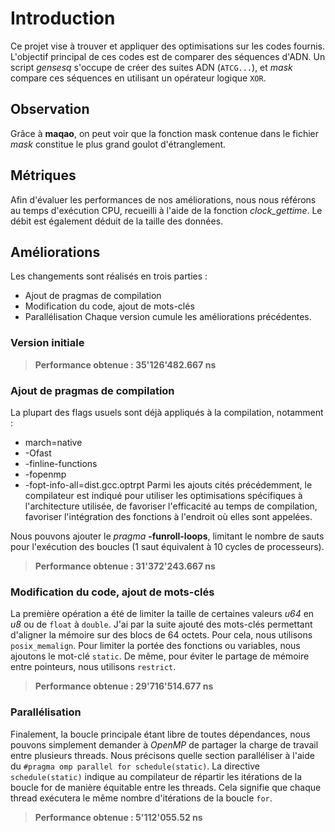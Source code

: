 # Introduction
Ce projet vise à trouver et appliquer des optimisations sur les codes fournis. L'objectif principal de ces codes est de comparer des séquences d'ADN. Un script *gensesq* s'occupe de créer des suites ADN (`ATCG...`), et *mask* compare ces séquences en utilisant un opérateur logique `XOR`.

## Observation
Grâce à **maqao**, on peut voir que la fonction mask contenue dans le fichier *mask* constitue le plus grand goulot d'étranglement.

## Métriques
Afin d'évaluer les performances de nos améliorations, nous nous référons au temps d'exécution CPU, recueilli à l'aide de la fonction *clock_gettime*. Le débit est également déduit de la taille des données.

## Améliorations
Les changements sont réalisés en trois parties :

- Ajout de pragmas de compilation
- Modification du code, ajout de mots-clés
- Parallélisation
Chaque version cumule les améliorations précédentes.

### Version initiale
> __Performance obtenue : 35'126'482.667 ns__

### Ajout de pragmas de compilation
La plupart des flags usuels sont déjà appliqués à la compilation, notamment :

- march=native
- -Ofast
- -finline-functions
- -fopenmp
- -fopt-info-all=dist.gcc.optrpt
Parmi les ajouts cités précédemment, le compilateur est indiqué pour utiliser les optimisations spécifiques à l'architecture utilisée, de favoriser l'efficacité au temps de compilation, favoriser l'intégration des fonctions à l'endroit où elles sont appelées.

Nous pouvons ajouter le *pragma* **-funroll-loops**, limitant le nombre de sauts pour l'exécution des boucles (1 saut équivalent à 10 cycles de processeurs).

> __Performance obtenue : 31'372'243.667 ns__

### Modification du code, ajout de mots-clés
La première opération a été de limiter la taille de certaines valeurs *u64* en *u8* ou de `float` à `double`. J'ai par la suite ajouté des mots-clés permettant d'aligner la mémoire sur des blocs de 64 octets. Pour cela, nous utilisons ``posix_memalign``. Pour limiter la portée des fonctions ou variables, nous ajoutons le mot-clé ``static``. De même, pour éviter le partage de mémoire entre pointeurs, nous utilisons ``restrict``.

> __Performance obtenue : 29'716'514.677 ns__

### Parallélisation
Finalement, la boucle principale étant libre de toutes dépendances, nous pouvons simplement demander à *OpenMP* de partager la charge de travail entre plusieurs threads. Nous précisons quelle section paralléliser à l'aide du ``#pragma omp parallel for schedule(static)``. La directive ``schedule(static)`` indique au compilateur de répartir les itérations de la boucle for de manière équitable entre les threads. Cela signifie que chaque thread exécutera le même nombre d'itérations de la boucle ``for``.

> __Performance obtenue : 5'112'055.52 ns__